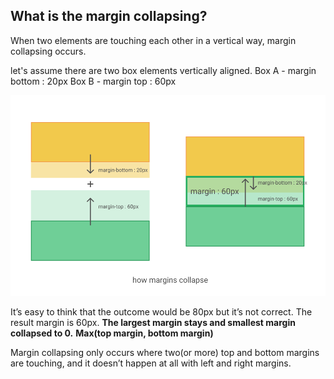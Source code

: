 ## What is the margin collapsing?

When two elements are touching each other in a vertical way, margin collapsing occurs.

let's assume there are two box elements vertically aligned.
Box A - margin bottom : 20px 
Box B - margin top : 60px

![margin-collapse](images/margin-collapse.png "margin collapse explain")

It’s easy to think that the outcome would be 80px but it’s not correct. The result margin is 60px.
**The largest margin stays and smallest margin collapsed to 0.**
**Max(top margin, bottom margin)**

Margin collapsing only occurs where two(or more) top and bottom margins are touching, and it doesn’t happen at all with left and right margins.


